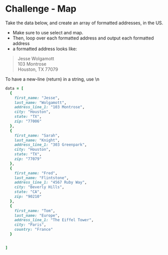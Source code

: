 # Challenge - Map

Take the data below, and create an array of formatted addresses, in the US.

* Make sure to use select and map.
* Then, loop over each formatted address and output each formatted address
* a formatted address looks like:

> Jesse Wolgamott  
> 103 Montrose  
> Houston, TX 77079


To have a new-line (return) in a string, use \n


```ruby
data = [
  {
    first_name: "Jesse",
    last_name: "Wolgamott",
    address_line_1: "103 Montrose",
    city: "Houston",
    state: "TX",
    zip: "77006"
  },
  {
    first_name: "Sarah",
    last_name: "Knight",
    address_line_1: "303 Greenpark",
    city: "Houston",
    state: "TX",
    zip: "77079"
  },
  {
    first_name: "Fred",
    last_name: "Flintstone",
    address_line_1: "4567 Ruby Way",
    city: "Beverly Hills",
    state: "CA",
    zip: "90210"
  },
  {
    first_name: "Tom",
    last_name: "Europe",
    address_line_1: "The Eiffel Tower",
    city: "Paris",
    country: "France"
  }


]
```
